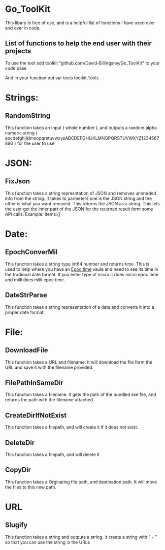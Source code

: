 # Go_ToolKit
  This libary is free of use, and is a helpful list of functions I have used over and over in code.

## List of functions to help the end user with their projects
  To use the tool add toolkit "github.com/David-Billingsley/Go_ToolKit" to your code base

  And in your function put var tools toolkit.Tools

# Strings:
## RandomString
  This function takes an input ( whole number ), and outputs a random alpha numeric string ( abcdefghijklmnopqrstuvwxyzABCDEFGHIJKLMNOPQRSTUVWXYZ1234567890 ) for the user to use

# JSON:
## FixJson
  This function takes a string represntation of JSON and removes unnneded info from the string. It takes to parmeters one is the JSON string and the other is what you want removed. This returns the JSON as a string.
  This lets the user get the inner part of the JSON for the reutrned result form some API calls.
    Example:
      items:{[

# Date:
## EpochConverMil
  This function takes a string type int64 number and returns time.  This is used to help where you have an [Epoc time]( https://www.epochconverter.com/ ) vaule and need to see its time in the tradional date format. If you enter type of micro it does micro epoc time and milli does milli epoc time.

## DateStrParse
  This function takes a string representation of a date and converts it into a proper date format.

# File:
## DownloadFile
  This function takes a URL and filename.  It will download the file form the URL and save it with the filename provided.

## FilePathInSameDir
  This function takes a filename.  It gets the path of the bundled exe file, and returns the path with the filename attached. 

## CreateDirIfNotExist
  This function takes a filepath, and will create it if it does not exist.

## DeleteDir
  This function takes a filepath, and will delete it

## CopyDir
  This function takes a Orginating file path, and destination path.  It will move the files to this new path.

# URL
  
## Slugify
  This function takes a string and outputs a string. It creats a string with " - " so that you can use the string in the URLs